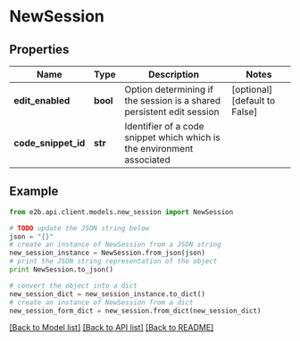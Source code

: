 # NewSession


## Properties
Name | Type | Description | Notes
------------ | ------------- | ------------- | -------------
**edit_enabled** | **bool** | Option determining if the session is a shared persistent edit session | [optional] [default to False]
**code_snippet_id** | **str** | Identifier of a code snippet which which is the environment associated | 

## Example

```python
from e2b.api.client.models.new_session import NewSession

# TODO update the JSON string below
json = "{}"
# create an instance of NewSession from a JSON string
new_session_instance = NewSession.from_json(json)
# print the JSON string representation of the object
print NewSession.to_json()

# convert the object into a dict
new_session_dict = new_session_instance.to_dict()
# create an instance of NewSession from a dict
new_session_form_dict = new_session.from_dict(new_session_dict)
```
[[Back to Model list]](../README.md#documentation-for-models) [[Back to API list]](../README.md#documentation-for-api-endpoints) [[Back to README]](../README.md)


